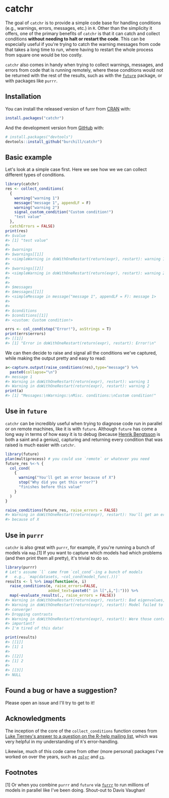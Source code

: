 
<!-- README.md is generated from README.Rmd. Please edit that file -->
catchr
======

The goal of `catchr` is to provide a simple code base for handling conditions (e.g., warnings, errors, messages, etc.) in `R`. Other than the simplicity it offers, one of the primary benefits of `catchr` is that it can catch and collect conditions **without needing to halt or restart the code**. This can be especially useful if you're trying to catch the warning messages from code that takes a long time to run, where having to restart the whole process from square one would be too costly.

`catchr` also comes in handy when trying to collect warnings, messages, and errors from code that is running remotely, where these conditions would not be returned with the rest of the results, such as with the [`future`](https://github.com/HenrikBengtsson/future/) package, or with packages like `purrr`.

Installation
------------

You can install the released version of furrr from [CRAN](https://CRAN.R-project.org) with:

``` r
install.packages("catchr")
```

And the development version from [GitHub](https://github.com/) with:

``` r
# install.packages("devtools")
devtools::install_github("burchill/catchr")
```

Basic example
-------------

Let's look at a simple case first. Here we see how we we can collect different types of conditions.

``` r
library(catchr)
res <- collect_conditions(
  {
    warning("warning 1")
    message("message 1", appendLF = F)
    warning("warning 2")
    signal_custom_condition("Custom condition!")
    "test value"
  },
  catchErrors = FALSE)
print(res)
#> $value
#> [1] "test value"
#> 
#> $warnings
#> $warnings[[1]]
#> <simpleWarning in doWithOneRestart(return(expr), restart): warning 1>
#> 
#> $warnings[[2]]
#> <simpleWarning in doWithOneRestart(return(expr), restart): warning 2>
#> 
#> 
#> $messages
#> $messages[[1]]
#> <simpleMessage in message("message 1", appendLF = F): message 1>
#> 
#> 
#> $conditions
#> $conditions[[1]]
#> <custom: Custom condition!>

errs <- col_cond(stop("Error!"), asStrings = T)
print(errs$errors)
#> [[1]]
#> [1] "Error in doWithOneRestart(return(expr), restart): Error!\n"
```

We can then decide to raise and signal all the conditions we've captured, while making the output pretty and easy to read:

``` r
a<-capture.output(raise_conditions(res),type="message") %>%
  paste0(collapse="\n")
#> message 1
#> Warning in doWithOneRestart(return(expr), restart): warning 1
#> Warning in doWithOneRestart(return(expr), restart): warning 2
print(a)
#> [1] "Messages:\nWarnings:\nMisc. conditions:\nCustom condition!"
```

Use in `future`
---------------

`catchr` can be incredibly useful when trying to diagnose code run in parallel or on remote machines, like it is with `future`. Although `future` has come a long way in terms of how easy it is to debug (because [Henrik Bengtsson](https://github.com/HenrikBengtsson) is both a saint and a genius), capturing and returning every condition that was raised is much easier with `catchr`.

``` r
library(future)
plan(multiprocess) # you could use `remote` or whatever you need
future_res %<-% {
  col_cond(
    {
      warning("You'll get an error because of X")
      stop("Why did you get this error?")
      "finishes before this value"
    }
  )
}

raise_conditions(future_res, raise_errors = FALSE)
#> Warning in doWithOneRestart(return(expr), restart): You'll get an error
#> because of X
```

Use in `purrr`
--------------

`catchr` is also great with `purrr`, for example, if you're running a bunch of models via `map`.[1] If you want to capture which models had which problems (and then print them all pretty), it's trivial to do so.

``` r
library(purrr)
# Let's assume `l` came from `col_cond`-ing a bunch of models
#   e.g., `map(datasets, ~col_cond(model_func(.)))`
results <- l %>% imap(function(e, i)
  raise_conditions(e, raise_errors=FALSE,
                   added_text=paste0(" in l[",i,"]:"))) %>%
  map(~evaluate_results(., raise_errors = FALSE))
#> Warning in doWithOneRestart(return(expr), restart): Bad eigenvalues, bro
#> Warning in doWithOneRestart(return(expr), restart): Model failed to
#> converge!
#> Dropping contrasts
#> Warning in doWithOneRestart(return(expr), restart): Were those contrasts
#> important?
#> I'm tired of this data!

print(results)
#> [[1]]
#> [1] 1
#> 
#> [[2]]
#> [1] 2
#> 
#> [[3]]
#> NULL
```

Found a bug or have a suggestion?
---------------------------------

Please open an issue and I'll try to get to it!

Acknowledgments
---------------

The inception of the core of the `collect_conditions` function comes from [Luke Tierney's answer to a question on the R-help mailing list](https://tolstoy.newcastle.edu.au/R/help/04/06/0217.html), which was very helpful in my understanding of `R`'s error-handling.

Likewise, much of this code came from other (more personal) packages I've worked on over the years, such as [`zplyr`](https://github.com/burchill/zplyr) and [`cs`](https://github.com/burchill/cs).

Footnotes
---------

[1] Or when you combine `purrr` and `future` via [`furrr`](https://github.com/DavisVaughan/furrr) to run millions of models in parallel like I've been doing. Shout-out to Davis Vaughan!
